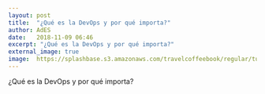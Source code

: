```yaml
---
layout: post
title:  "¿Qué es la DevOps y por qué importa?"
author: AdES
date:   2018-11-09 06:46
excerpt: "¿Qué es la DevOps y por qué importa?"
external_image: true
image:  https://splashbase.s3.amazonaws.com/travelcoffeebook/regular/tumblr_oebqotH4BK1ta0hnbo1_1280.jpg
---
```

¿Qué es la DevOps y por qué importa?